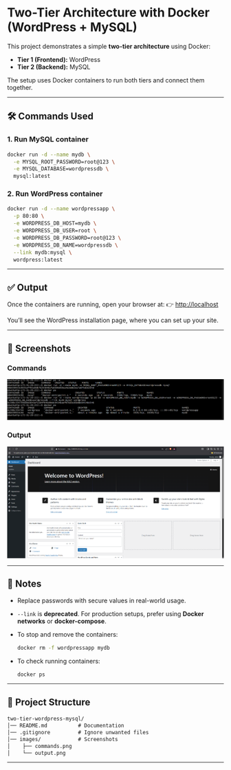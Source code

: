 # Two-Tier Architecture with Docker (WordPress + MySQL)

This project demonstrates a simple **two-tier architecture** using Docker:

* **Tier 1 (Frontend):** WordPress
* **Tier 2 (Backend):** MySQL

The setup uses Docker containers to run both tiers and connect them together.

---

## 🛠 Commands Used

### 1. Run MySQL container

```bash
docker run -d --name mydb \
  -e MYSQL_ROOT_PASSWORD=root@123 \
  -e MYSQL_DATABASE=wordpressdb \
  mysql:latest
```

### 2. Run WordPress container

```bash
docker run -d --name wordpressapp \
  -p 80:80 \
  -e WORDPRESS_DB_HOST=mydb \
  -e WORDPRESS_DB_USER=root \
  -e WORDPRESS_DB_PASSWORD=root@123 \
  -e WORDPRESS_DB_NAME=wordpressdb \
  --link mydb:mysql \
  wordpress:latest
```

---

## ✅ Output

Once the containers are running, open your browser at:
👉 [http://localhost](http://localhost)

You’ll see the WordPress installation page, where you can set up your site.

---

## 📸 Screenshots

### Commands

![Commands Screenshot](images/commands.png)

### Output

![Output Screenshot](images/output.png)

---

## 📌 Notes

* Replace passwords with secure values in real-world usage.
* `--link` is **deprecated**. For production setups, prefer using **Docker networks** or **docker-compose**.
* To stop and remove the containers:

  ```bash
  docker rm -f wordpressapp mydb
  ```
* To check running containers:

  ```bash
  docker ps
  ```

---

## 📂 Project Structure

```
two-tier-wordpress-mysql/
│── README.md          # Documentation
│── .gitignore         # Ignore unwanted files
│── images/            # Screenshots
│    ├── commands.png
│    └── output.png
```

---